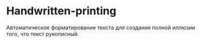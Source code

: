 # Handwritten-printing
Автоматическое форматирование текста для создания полной иллюзии того, что текст рукописный.
